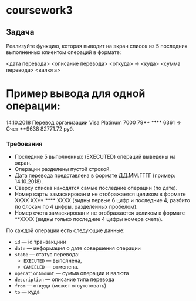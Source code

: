 # coursework3
## Задача

Реализуйте функцию, которая выводит на экран список из 5 последних выполненных клиентом операций в формате:

<дата перевода> <описание перевода>
<откуда> -> <куда>
<сумма перевода> <валюта>

# Пример вывода для одной операции:
14.10.2018 Перевод организации
Visa Platinum 7000 79** **** 6361 -> Счет **9638
82771.72 руб.

### Требования

- Последние 5 выполненных (EXECUTED) операций выведены на экран.
- Операции разделены пустой строкой.
- Дата перевода представлена в формате ДД.ММ.ГГГГ (пример: 14.10.2018).
- Сверху списка находятся самые последние операции (по дате).
- Номер карты замаскирован и не отображается целиком в формате  XXXX XX** **** XXXX (видны первые 6 цифр и последние 4, разбито по блокам по 4 цифры, разделенных пробелом).
- Номер счета замаскирован и не отображается целиком в формате  **XXXX 
(видны только последние 4 цифры номера счета).

По каждой операции есть следующие данные:

- `id` — id транзакциии
- `date` — информация о дате совершения операции
- `state` — статус перевода:
    - `EXECUTED`  — выполнена,
    - `CANCELED`  — отменена.
- `operationAmount` — сумма операции и валюта
- `description` — описание типа перевода
- `from` — откуда (может отсутстовать)
- `to` — куда
